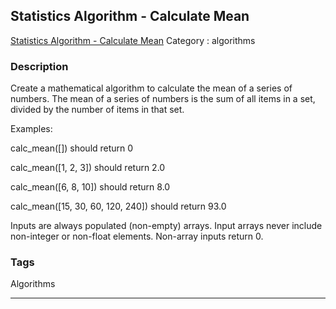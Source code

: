## Statistics Algorithm - Calculate Mean
[Statistics Algorithm - Calculate Mean](https://www.codewars.com/kata/statistics-algorithm-calculate-mean)
Category : algorithms

### Description
Create a mathematical algorithm to calculate the mean of a series of numbers.  The mean of a series of numbers is the sum of all items in a set, divided by the number of items in that set.

Examples: 


calc_mean([]) should return 0 


calc_mean([1, 2, 3]) should return 2.0 


calc_mean([6, 8, 10]) should return 8.0 


calc_mean([15, 30, 60, 120, 240]) should return 93.0

Inputs are always populated (non-empty) arrays.  Input arrays never include non-integer or non-float elements.  Non-array inputs return 0.

### Tags
Algorithms

- - -
